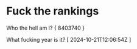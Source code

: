 # Fuck the rankings

Who the hell am I?
{ 8403740 }

What fucking year is it?
[ 2024-10-21T12:06:54Z ]
